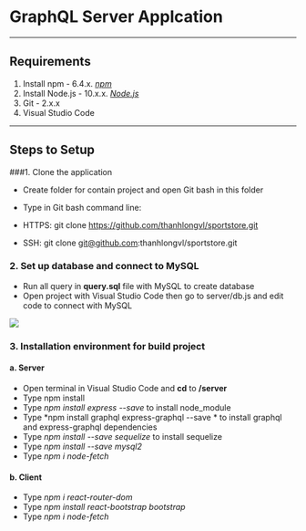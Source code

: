 # GraphQL Server Applcation


----
## Requirements
1. Install npm - 6.4.x. [*npm*](https://www.npmjs.com/get-npm)
2. Install Node.js - 10.x.x. [*Node.js*](https://nodejs.org/en/)
3. Git - 2.x.x
4. Visual Studio Code

----
## Steps to Setup
###1. Clone the application
* Create folder for contain project and open Git bash in this folder
* Type in Git bash command line: 
 * HTTPS: git clone https://github.com/thanhlongvl/sportstore.git

 * SSH: git clone git@github.com:thanhlongvl/sportstore.git


### 2. Set up database and connect to MySQL
* Run all query in **query.sql** file with MySQL to create database
* Open project with Visual Studio Code then go to server/db.js and edit code to connect with MySQL

<img src="https://i.imgur.com/oi8Gxmt.png">

### 3. Installation environment for build project
#### a. Server
* Open terminal in Visual Studio Code and **cd** to **/server** 
* Type npm install
* Type *npm install express --save* to install node_module
* Type *npm install graphql express-graphql --save * to install graphql and express-graphql dependencies
* Type *npm install --save sequelize* to install sequelize
* Type *npm install --save mysql2*
* Type *npm i node-fetch*

#### b. Client
* Type *npm i react-router-dom*
* Type *npm install react-bootstrap bootstrap*
* Type *npm i node-fetch*